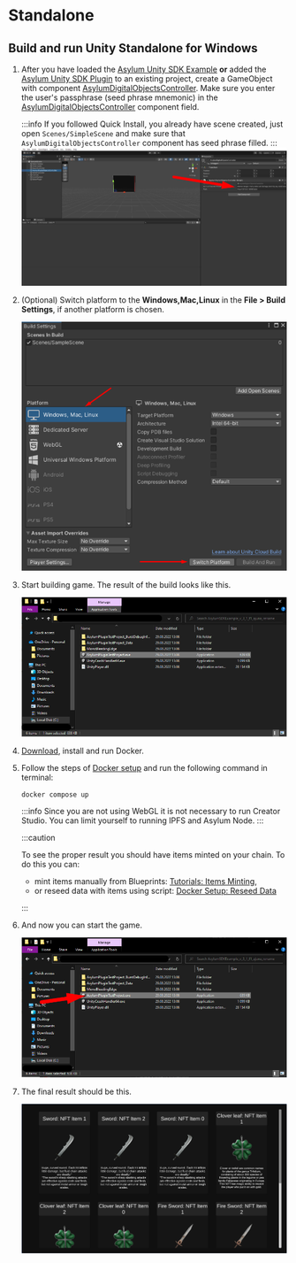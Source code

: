 # Standalone

## Build and run Unity Standalone for Windows
1. After you have loaded the [Asylum Unity SDK Example](https://gitlab.com/asylum-space/asylum-unity-sdk-example) **or** added the [Asylum Unity SDK Plugin](https://gitlab.com/asylum-space/asylum-unity-sdk) to an existing project, create a GameObject with component [AsylumDigitalObjectsController](https://gitlab.com/asylum-space/asylum-unity-sdk/-/tree/main/AsylumSDK/AsylumDigitalObjectsController.cs). Make sure you enter the user's passphrase (seed phrase mnemonic) in the [AsylumDigitalObjectsController](https://gitlab.com/asylum-space/asylum-unity-sdk/-/tree/main/AsylumSDK/AsylumDigitalObjectsController.cs) component field.

    :::info
    If you followed Quick Install, you already have scene created, just open `Scenes/SimpleScene` and make sure that `AsylumDigitalObjectsController` component has seed phrase filled.
    :::
    ![](img/set_secret_phrase.png)

2. (Optional) Switch platform to the **Windows,Mac,Linux** in the **File > Build Settings**, if another platform is chosen.

    ![](img/standalone_switchBuild.png)

3. Start building game. The result of the build looks like this.

    ![](img/standalone_rightBuild.png)

4. [Download](https://docs.docker.com/get-docker/), install and run Docker.

3. Follow the steps of [Docker setup](../../asylum-ui/creator-studio/installation-docker) and run the following command in terminal:

    ```
    docker compose up
    ```

    :::info 
    Since you are not using WebGL it is not necessary to run Creator Studio. You can limit yourself to running IPFS and Asylum Node.
    :::

    :::caution

    To see the proper result you should have items minted on your chain. To do this you can:
    - mint items manually from Blueprints: [Tutorials: Items Minting](../../tutorials/testing-guide-items-minting),
    - or reseed data with items using script: [Docker Setup: Reseed Data](../../asylum-ui/creator-studio/installation-docker#reseed-data)

    :::

6. And now you can start the game.

    ![](img/standalone_startGame.png)

7. The final result should be this.

    ![](img/standalone_final.png)
